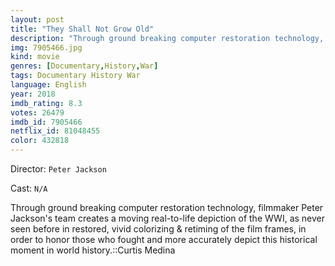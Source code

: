 ```yaml
---
layout: post
title: "They Shall Not Grow Old"
description: "Through ground breaking computer restoration technology, filmmaker Peter Jackson's team creates a moving real-to-life depiction of the WWI, as never seen before in restored, vivid colorizing & retiming of the film frames, in order to honor those who fought and more accurately depict this historical moment in world history..."
img: 7905466.jpg
kind: movie
genres: [Documentary,History,War]
tags: Documentary History War 
language: English
year: 2018
imdb_rating: 8.3
votes: 26479
imdb_id: 7905466
netflix_id: 81048455
color: 432818
---
```

Director: `Peter Jackson`  

Cast: `N/A` 

Through ground breaking computer restoration technology, filmmaker Peter Jackson's team creates a moving real-to-life depiction of the WWI, as never seen before in restored, vivid colorizing & retiming of the film frames, in order to honor those who fought and more accurately depict this historical moment in world history.::Curtis Medina